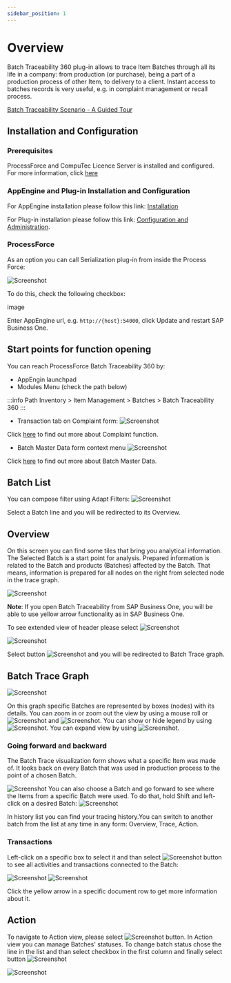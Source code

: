 ```yaml
---
sidebar_position: 1
---
```


# Overview

Batch Traceability 360 plug-in allows to trace Item Batches through all its life in a company: from production (or purchase), being a part of a production process of other Item, to delivery to a client. Instant access to batches records is very useful, e.g. in complaint management or recall process.

[Batch Traceability Scenario - A Guided Tour](https://youtu.be/ZHUswSIKTu0)

## Installation and Configuration

### Prerequisites

ProcessForce and CompuTec Licence Server is installed and configured. For more information, click [here](/docs/processforce/administrator-guide/licensing/license-server/overview/)

### AppEngine and Plug-in Installation and Configuration

For AppEngine installation please follow this link: [Installation](../../administrators-guide/installation.md)

For Plug-in installation please follow this link: [Configuration and Administration](../../administrators-guide/configuration-and-administration/overview.md).

### ProcessForce

As an option you can call Serialization plug-in from inside the Process Force:

![Screenshot](./media/overview/image2020-4-1_12-29-5.png)

To do this, check the following checkbox:

image

Enter AppEngine url, e.g. `http://{host}:54000`, click Update and restart SAP Business One.

## Start points for function opening

You can reach ProcessForce Batch Traceability 360 by:

- AppEngin launchpad
- Modules Menu (check the path below)

:::info Path
        Inventory > Item Management > Batches > Batch Traceability 360
:::

- Transaction tab on Complaint form:
![Screenshot](./media/overview/image2020-4-1_12-52-49.png)

Click [here](/docs/processforce/user-guide/complaint-management/complaint/) to find out more about Complaint function.

- Batch Master Data form context menu
![Screenshot](./media/overview/image2020-4-1_12-35-27.png)

Click [here](/docs/processforce/user-guide/inventory/batch-control/batch-master-data/overview/) to find out more about Batch Master Data.

## Batch List

You can compose filter using Adapt Filters:
![Screenshot](./media/overview/image2020-4-1_15-45-10.png)

Select a Batch line and you will be redirected to its Overview.

## Overview

On this screen you can find some tiles that bring you analytical information. The Selected Batch is a start point for analysis. Prepared information is related to the Batch and products (Batches) affected by the Batch. That means, information is prepared for all nodes on the right from selected node in the trace graph.

![Screenshot](./media/overview/new-overview.jpg)

**Note**: If you open Batch Traceability from SAP Business One, you will be able to use yellow arrow functionality as in SAP Business One.

To see extended view of header please select ![Screenshot](./media/overview/down-arrow.png)

![Screenshot](./media/overview/image2020-4-2-14-30-17.png)

Select button ![Screenshot](./media/overview/image2020-4-1_17-26-2.png) and you will be redirected to Batch Trace graph.

## Batch Trace Graph

![Screenshot](./media/overview/batch-trace-graph.png)

On this graph specific Batches are represented by boxes (nodes) with its details. You can zoom in or zoom out the view by using a mouse roll or ![Screenshot](./media/overview/zoom%20in.png) and ![Screenshot](./media/overview/zoom-out.png). You can show or hide legend by using ![Screenshot](./media/overview/hide-legend.png). You can expand view by using ![Screenshot](./media/overview/expand-legend.png).

### Going forward and backward

The Batch Trace visualization form shows what a specific Item was made of. It looks back on every Batch that was used in production process to the point of a chosen Batch.

![Screenshot](./media/overview/going-backward-and-forward.png)
You can also choose a Batch and go forward to see where the Items from a specific Batch were used. To do that, hold Shift and left-click on a desired Batch:
![Screenshot](./media/overview/going-backward-and-forward-01.png)

In history list you can find your tracing history.You can switch to another batch from the list at any time in any form: Overview, Trace, Action.

### Transactions

Left-click on a specific box to select it and than select ![Screenshot](./media/overview/image2020-4-2-15-52-7.png) button to see all activities and transactions connected to the Batch:

![Screenshot](./media/overview/image2020-4-2-15-51-4.png)
![Screenshot](./media/overview/image2020-4-2-15-52-43.png)

Click the yellow arrow in a specific document row to get more information about it.

## Action

To navigate to Action view, please select ![Screenshot](./media/overview/image2020-4-2-4-42-54.png) button. In Action view you can manage Batches' statuses. To change batch status chose the line in the list and than select checkbox in the first column and finally select button ![Screenshot](./media/overview/image2020-4-2-14-39-9.png)

![Screenshot](./media/overview/image2020-4-2-14-43-46.png)
